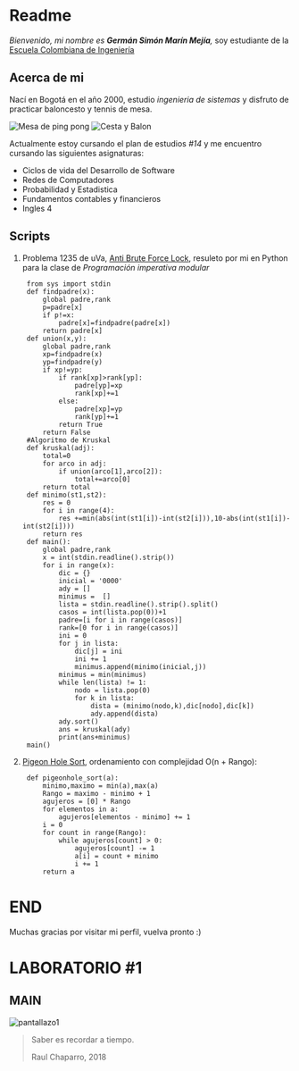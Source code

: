 # Readme
*Bienvenido, mi nombre es **Germán Simón Marín Mejía**,* soy estudiante de la [Escuela Colombiana de Ingeniería](https://www.escuelaing.edu.co/es/) 

## Acerca de mi
Nací en Bogotá en el año 2000, estudio *ingenieria de sistemas* y disfruto de practicar baloncesto y tennis de mesa.


  ![Mesa de ping pong](https://image.freepik.com/foto-gratis/tenis-mesa-o-ping-pong_1232-2632.jpg)
  ![Cesta y Balon](http://www.dondeporte.com/wp/wp-ddp/wp-content/uploads/2018/04/medidas-canastas-baloncesto.jpg)


Actualmente estoy cursando el plan de estudios *#14* y  me encuentro cursando las siguientes asignaturas: 
- Ciclos de vida del Desarrollo de Software
- Redes de Computadores
- Probabilidad y Estadistica
- Fundamentos contables y financieros
- Ingles 4

## Scripts
1. Problema 1235 de uVa, [Anti Brute Force Lock](https://uva.onlinejudge.org/index.php?option=com_onlinejudge&Itemid=8&page=show_problem&problem=3676), resuleto por mi en Python para la clase de *Programación imperativa modular*


        from sys import stdin
        def findpadre(x):
            global padre,rank
            p=padre[x]
            if p!=x:
                padre[x]=findpadre(padre[x])
            return padre[x]
        def union(x,y):
            global padre,rank
            xp=findpadre(x)
            yp=findpadre(y)
            if xp!=yp:
                if rank[xp]>rank[yp]:
                    padre[yp]=xp
                    rank[xp]+=1
                else:
                    padre[xp]=yp
                    rank[yp]+=1
                return True
            return False
        #Algoritmo de Kruskal
        def kruskal(adj):
            total=0
            for arco in adj:
                if union(arco[1],arco[2]):
                    total+=arco[0]
            return total
        def minimo(st1,st2):
            res = 0
            for i in range(4):
                res +=min(abs(int(st1[i])-int(st2[i])),10-abs(int(st1[i])-int(st2[i])))
            return res
        def main():
            global padre,rank
            x = int(stdin.readline().strip())
            for i in range(x):
                dic = {}
                inicial = '0000'
                ady = []
                minimus =  []
                lista = stdin.readline().strip().split()
                casos = int(lista.pop(0))+1
                padre=[i for i in range(casos)]
                rank=[0 for i in range(casos)]
                ini = 0
                for j in lista:
                    dic[j] = ini
                    ini += 1
                    minimus.append(minimo(inicial,j))
                minimus = min(minimus)
                while len(lista) != 1:
                    nodo = lista.pop(0)
                    for k in lista:
                        dista = (minimo(nodo,k),dic[nodo],dic[k])
                        ady.append(dista)
                ady.sort()
                ans = kruskal(ady)
                print(ans+minimus)   
        main()
2. [Pigeon Hole Sort](https://www.youtube.com/watch?v=nVQz0kZNC64), ordenamiento con complejidad O(n + Rango):

        def pigeonhole_sort(a): 
            minimo,maximo = min(a),max(a) 
            Rango = maximo - minimo + 1
            agujeros = [0] * Rango 
            for elementos in a: 
                agujeros[elementos - minimo] += 1
            i = 0
            for count in range(Rango): 
                while agujeros[count] > 0: 
                    agujeros[count] -= 1
                    a[i] = count + minimo
                    i += 1
            return a
              
# END

Muchas gracias por visitar mi perfil, vuelva pronto :)

# LABORATORIO #1

## MAIN

![pantallazo1](https://i.ibb.co/44T6Gct/PARTE-1.png)





>  Saber es recordar a tiempo. 
>
>    Raul Chaparro, 2018 
